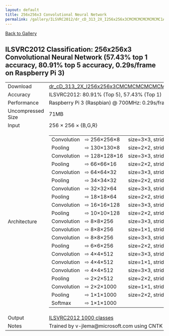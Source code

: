 ```yaml
---
layout: default
title: 256x256x3 Convolutional Neural Network
permalink: /gallery/ILSVRC2012/dr_cD_313_2X_I256x256x3CMCMCMCMCMCMCMC1AS_v2
---
```


[Back to Gallery](/ELL/gallery)

## ILSVRC2012 Classification: 256x256x3 Convolutional Neural Network (57.43% top 1 accuracy, 80.91% top 5 accuracy, 0.29s/frame on Raspberry Pi 3)

<table class="table table-striped table-bordered">
    <tr>
        <td> Download </td>
        <td colspan="3"> <a href="https://github.com/Microsoft/ELL-models/raw/master/models/ILSVRC2012/dr_cD_313_2X_I256x256x3CMCMCMCMCMCMCMC1AS_v2/dr_cD_313_2X_I256x256x3CMCMCMCMCMCMCMC1AS_v2.ell.zip">dr_cD_313_2X_I256x256x3CMCMCMCMCMCMCMC1AS_v2.ell.zip</a></td>
    </tr>
    <tr>
        <td> Accuracy </td>
        <td colspan="3"> ILSVRC2012: 80.91% (Top 5), 57.43% (Top 1) </td>
    </tr>
    <tr>
        <td> Performance </td>
        <td colspan="3"> Raspberry Pi 3 (Raspbian) @ 700MHz: 0.29s/frame </td>
    </tr>
    <tr>
        <td> Uncompressed Size </td>
        <td colspan="3"> 71MB </td>
    </tr>
    <tr>
        <td> Input </td>
        <td colspan="3"> 256 &times; 256 &times; {B,G,R} </td>
    </tr>
    <tr>
        <td> Architecture </td>
        <td>
            <table class="arch-table">
                <tr class="arch-table">
                    <td>Convolution</td>
                    <td>&#8680;&nbsp;256×256×8</td>
                    <td>size=3×3,&nbsp;stride=1,&nbsp;type=float32,&nbsp;activation=leaky&nbsp;relu</td>
                </tr>
                <tr class="arch-table">
                    <td>Pooling</td>
                    <td>&#8680;&nbsp;130×130×8</td>
                    <td>size=2×2,&nbsp;stride=2,&nbsp;operation=max</td>
                </tr>
                <tr class="arch-table">
                    <td>Convolution</td>
                    <td>&#8680;&nbsp;128×128×16</td>
                    <td>size=3×3,&nbsp;stride=1,&nbsp;type=float32,&nbsp;activation=leaky&nbsp;relu</td>
                </tr>
                <tr class="arch-table">
                    <td>Pooling</td>
                    <td>&#8680;&nbsp;66×66×16</td>
                    <td>size=2×2,&nbsp;stride=2,&nbsp;operation=max</td>
                </tr>
                <tr class="arch-table">
                    <td>Convolution</td>
                    <td>&#8680;&nbsp;64×64×32</td>
                    <td>size=3×3,&nbsp;stride=1,&nbsp;type=float32,&nbsp;activation=leaky&nbsp;relu</td>
                </tr>
                <tr class="arch-table">
                    <td>Pooling</td>
                    <td>&#8680;&nbsp;34×34×32</td>
                    <td>size=2×2,&nbsp;stride=2,&nbsp;operation=max</td>
                </tr>
                <tr class="arch-table">
                    <td>Convolution</td>
                    <td>&#8680;&nbsp;32×32×64</td>
                    <td>size=3×3,&nbsp;stride=1,&nbsp;type=float32,&nbsp;activation=leaky&nbsp;relu</td>
                </tr>
                <tr class="arch-table">
                    <td>Pooling</td>
                    <td>&#8680;&nbsp;18×18×64</td>
                    <td>size=2×2,&nbsp;stride=2,&nbsp;operation=max</td>
                </tr>
                <tr class="arch-table">
                    <td>Convolution</td>
                    <td>&#8680;&nbsp;16×16×128</td>
                    <td>size=3×3,&nbsp;stride=1,&nbsp;type=float32,&nbsp;activation=leaky&nbsp;relu</td>
                </tr>
                <tr class="arch-table">
                    <td>Pooling</td>
                    <td>&#8680;&nbsp;10×10×128</td>
                    <td>size=2×2,&nbsp;stride=2,&nbsp;operation=max</td>
                </tr>
                <tr class="arch-table">
                    <td>Convolution</td>
                    <td>&#8680;&nbsp;8×8×256</td>
                    <td>size=3×3,&nbsp;stride=1,&nbsp;type=float32,&nbsp;activation=leaky&nbsp;relu</td>
                </tr>
                <tr class="arch-table">
                    <td>Convolution</td>
                    <td>&#8680;&nbsp;8×8×256</td>
                    <td>size=1×1,&nbsp;stride=1,&nbsp;type=float32,&nbsp;activation=leaky&nbsp;relu</td>
                </tr>
                <tr class="arch-table">
                    <td>Convolution</td>
                    <td>&#8680;&nbsp;8×8×256</td>
                    <td>size=3×3,&nbsp;stride=1,&nbsp;type=float32,&nbsp;activation=leaky&nbsp;relu</td>
                </tr>
                <tr class="arch-table">
                    <td>Pooling</td>
                    <td>&#8680;&nbsp;6×6×256</td>
                    <td>size=2×2,&nbsp;stride=2,&nbsp;operation=max</td>
                </tr>
                <tr class="arch-table">
                    <td>Convolution</td>
                    <td>&#8680;&nbsp;4×4×512</td>
                    <td>size=3×3,&nbsp;stride=1,&nbsp;type=float32,&nbsp;activation=leaky&nbsp;relu</td>
                </tr>
                <tr class="arch-table">
                    <td>Convolution</td>
                    <td>&#8680;&nbsp;4×4×512</td>
                    <td>size=1×1,&nbsp;stride=1,&nbsp;type=float32,&nbsp;activation=leaky&nbsp;relu</td>
                </tr>
                <tr class="arch-table">
                    <td>Convolution</td>
                    <td>&#8680;&nbsp;4×4×512</td>
                    <td>size=3×3,&nbsp;stride=1,&nbsp;type=float32,&nbsp;activation=leaky&nbsp;relu</td>
                </tr>
                <tr class="arch-table">
                    <td>Pooling</td>
                    <td>&#8680;&nbsp;2×2×512</td>
                    <td>size=2×2,&nbsp;stride=2,&nbsp;operation=max</td>
                </tr>
                <tr class="arch-table">
                    <td>Convolution</td>
                    <td>&#8680;&nbsp;2×2×1000</td>
                    <td>size=1×1,&nbsp;stride=1,&nbsp;type=float32,&nbsp;activation=leaky&nbsp;relu</td>
                </tr>
                <tr class="arch-table">
                    <td>Pooling</td>
                    <td>&#8680;&nbsp;1×1×1000</td>
                    <td>size=2×2,&nbsp;stride=1,&nbsp;operation=average</td>
                </tr>
                <tr class="arch-table">
                    <td>Softmax</td>
                    <td>&#8680;&nbsp;1×1×1000</td>
                    <td></td>
                </tr>
            </table>
        </td>
    </tr>
    <tr>
        <td> Output </td>
        <td colspan="3"> <a href="https://github.com/Microsoft/ELL-models/raw/master/models/ILSVRC2012/categories.txt">ILSVRC2012 1000 classes</a> </td>
    </tr>
    <tr>
        <td> Notes </td>
        <td colspan="3"> Trained by v-jlema@microsoft.com using CNTK 2.3.1 </td>
    </tr>
</table>

